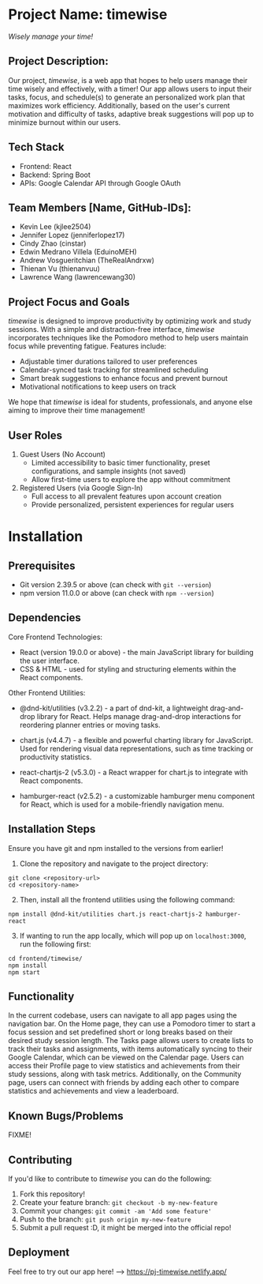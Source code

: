 # Project Name: timewise
_Wisely manage your time!_

## Project Description:
Our project, _timewise_, is a web app that hopes to help users manage their time wisely and effectively, with a timer! Our app allows users to input their tasks, focus, and schedule(s) to generate an personalized work plan that maximizes work efficiency. Additionally, based on the user's current motivation and difficulty of tasks, adaptive break suggestions will pop up to minimize burnout within our users. 

## Tech Stack
- Frontend: React
- Backend: Spring Boot 
- APIs: Google Calendar API through Google OAuth

## Team Members [Name, GitHub-IDs]:
- Kevin Lee (kjlee2504)
- Jennifer Lopez (jenniferlopez17)
- Cindy Zhao (cinstar)
- Edwin Medrano Villela (EduinoMEH)
- Andrew Vosgueritchian (TheRealAndrxw)
- Thienan Vu (thienanvuu)
- Lawrence Wang (lawrencewang30)

## Project Focus and Goals
_timewise_ is designed to improve productivity by optimizing work and study sessions. With a simple and distraction-free interface, _timewise_ incorporates techniques like the Pomodoro method to help users maintain focus while preventing fatigue. Features include:

- Adjustable timer durations tailored to user preferences
- Calendar-synced task tracking for streamlined scheduling
- Smart break suggestions to enhance focus and prevent burnout
- Motivational notifications to keep users on track

We hope that _timewise_ is ideal for students, professionals, and anyone else aiming to improve their time management!

## User Roles
1. Guest Users (No Account)
   - Limited accessibility to basic timer functionality, preset configurations, and sample insights (not saved)
   - Allow first-time users to explore the app without commitment
2. Registered Users (via Google Sign-In)
   - Full access to all prevalent features upon account creation
   - Provide personalized, persistent experiences for regular users

# Installation
## Prerequisites
- Git version 2.39.5 or above (can check with `git --version`)
- npm version 11.0.0 or above (can check with `npm --version`)

## Dependencies
Core Frontend Technologies:
- React (version 19.0.0 or above) - the main JavaScript library for building the user interface.
- CSS & HTML - used for styling and structuring elements within the React components.

Other Frontend Utilities: 
- @dnd-kit/utilities (v3.2.2) - a  part of dnd-kit, a lightweight drag-and-drop library for React. Helps manage drag-and-drop interactions for reordering planner entries or moving tasks.

- chart.js (v4.4.7) - a flexible and powerful charting library for JavaScript. Used for rendering visual data representations, such as time tracking or productivity statistics.

- react-chartjs-2 (v5.3.0) - a React wrapper for chart.js to integrate with React components.

- hamburger-react (v2.5.2) - a customizable hamburger menu component for React, which is used for a mobile-friendly navigation menu.

## Installation Steps
Ensure you have git and npm installed to the versions from earlier!

1. Clone the repository and navigate to the project directory:

```
git clone <repository-url>
cd <repository-name> 
```

2. Then, install all the frontend utilities using the following command:
``` 
npm install @dnd-kit/utilities chart.js react-chartjs-2 hamburger-react
```

3. If wanting to run the app locally, which will pop up on `localhost:3000`, run the following first:
```
cd frontend/timewise/
npm install
npm start
```

## Functionality
In the current codebase, users can navigate to all app pages using the navigation bar. On the Home page, they can use a Pomodoro timer to start a focus session and set predefined short or long breaks based on their desired study session length. The Tasks page allows users to create lists to track their tasks and assignments, with items automatically syncing to their Google Calendar, which can be viewed on the Calendar page. Users can access their Profile page to view statistics and achievements from their study sessions, along with task metrics. Additionally, on the Community page, users can connect with friends by adding each other to compare statistics and achievements and view a leaderboard.

## Known Bugs/Problems
FIXME!

## Contributing
If you'd like to contribute to _timewise_ you can do the following:
1. Fork this repository!
2. Create your feature branch: `git checkout -b my-new-feature`
3. Commit your changes: `git commit -am 'Add some feature'`
4. Push to the branch: `git push origin my-new-feature`
5. Submit a pull request :D, it might be merged into the official repo!

## Deployment 
Feel free to try out our app here! --> https://pj-timewise.netlify.app/
